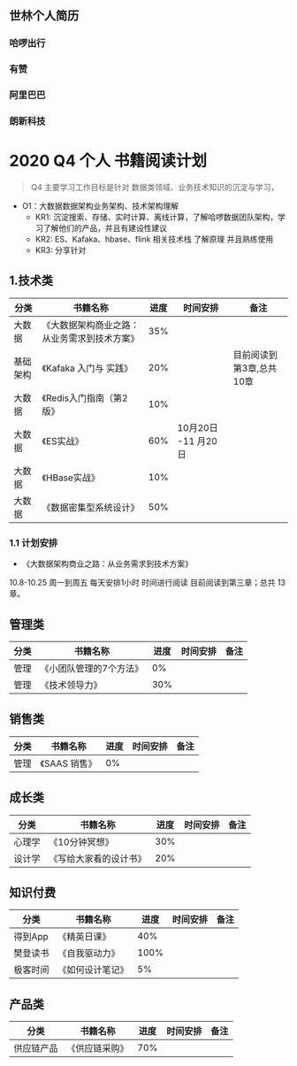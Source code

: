 ## 世林个人简历
### 哈啰出行
### 有赞
### 阿里巴巴
### 朗新科技



# 2020 Q4 个人 书籍阅读计划
> Q4 主要学习工作目标是针对 数据类领域、业务技术知识的沉淀与学习，

- O1：大数据数据架构业务架构、技术架构理解
    - KR1: 沉淀搜索、存储、实时计算、离线计算，了解哈啰数据团队架构，学习了解他们的产品，并且有建设性建议
    - KR2: ES、Kafaka、hbase、flink 相关技术栈 了解原理 并且熟练使用
    - KR3: 分享针对
    
## 1.技术类


分类 | 书籍名称 |进度 | 时间安排 | 备注
---|---|---|---|---
大数据| 《大数据架构商业之路：从业务需求到技术方案》| 35%|
基础架构| 《Kafaka 入门与 实践》|20%| |目前阅读到第3章,总共10章
大数据|  《Redis入门指南（第2版》| 10%|
大数据|  《ES实战》| 60%|10月20日 -11 月20日 |
大数据|  《HBase实战》| 10%|
大数据|  《数据密集型系统设计》| 50%|




### 1.1 计划安排
-  《大数据架构商业之路：从业务需求到技术方案》

10.8-10.25  周一到周五 每天安排1小时 时间进行阅读 
目前阅读到第三章；总共 13章。 


## 管理类
分类 | 书籍名称 |进度 | 时间安排 | 备注
---|---|---|---|---
管理| 《小团队管理的7个方法》| 0%|
管理| 《技术领导力》| 30%|
## 销售类
分类 | 书籍名称 |进度 | 时间安排 | 备注
---|---|---|---|---
管理| 《SAAS 销售》| 0%|


## 成长类

分类 | 书籍名称 |进度 | 时间安排 | 备注
---|---|---|---|---
心理学| 《10分钟冥想》| 30%|
设计学| 《写给大家看的设计书》| 20%|



## 知识付费
分类 | 书籍名称 |进度 | 时间安排 | 备注
---|---|---|---|---
得到App| 《精英日课》|40%|
樊登读书| 《自我驱动力》|100%|
极客时间| 《如何设计笔记》|5%|

 

 
## 产品类
分类 | 书籍名称 |进度 | 时间安排 | 备注
---|---|---|---|---
供应链产品| 《供应链采购》| 70%|









